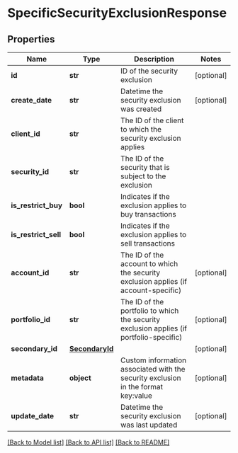 # SpecificSecurityExclusionResponse

## Properties
Name | Type | Description | Notes
------------ | ------------- | ------------- | -------------
**id** | **str** | ID of the security exclusion | [optional] 
**create_date** | **str** | Datetime the security exclusion was created | [optional] 
**client_id** | **str** | The ID of the client to which the security exclusion applies | 
**security_id** | **str** | The ID of the security that is subject to the exclusion | 
**is_restrict_buy** | **bool** | Indicates if the exclusion applies to buy transactions | 
**is_restrict_sell** | **bool** | Indicates if the exclusion applies to sell transactions | 
**account_id** | **str** | The ID of the account to which the security exclusion applies (if account-specific) | [optional] 
**portfolio_id** | **str** | The ID of the portfolio to which the security exclusion applies (if portfolio-specific) | [optional] 
**secondary_id** | [**SecondaryId**](SecondaryId.md) |  | [optional] 
**metadata** | **object** | Custom information associated with the security exclusion in the format key:value | [optional] 
**update_date** | **str** | Datetime the security exclusion was last updated | [optional] 

[[Back to Model list]](../README.md#documentation-for-models) [[Back to API list]](../README.md#documentation-for-api-endpoints) [[Back to README]](../README.md)


